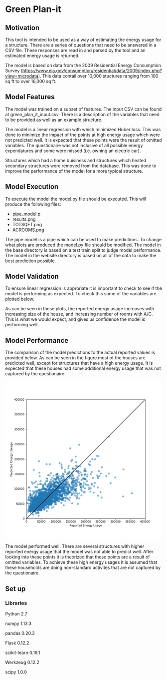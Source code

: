 # Green Plan-it

## Motivation 
This tool is intended to be used as a way of estimating the energy usage for a structure.  There are a series of questions that need to be answered in a CSV file.  These responses are read in and parsed by the tool and an estimated energy usage is returned.

The model is based on data from the 2009 Residential Energy Consumption Survey (https://www.eia.gov/consumption/residential/data/2009/index.php?view=microdata).  This data contail over 10,000 stuctures ranging from 100 sq ft to over 16,000 sq ft. 


## Model Features
The model was trained on a subset of features.  The input CSV can be found at green_plan_it_input.csv.  There is a description of the variables that need to be provided as well as an example structure.

The model is a linear regression with which minimized Huber loss.  This was done to minimize the impact of the points at high energy usage which were not predicted well.  It is expected that these points were the result of omitted variables.  The questionaire was not inclusive of all possible energy expendatures and some were missed (i.e. owning an electric car). 

Structures which had a home buisiness and structures which heated secondary structures were removed from the database.  This was done to improve the performance of the model for a more typical structure.

## Model Execution
To execute the model the model.py file should be executed.  This will produce the following files:
* pipe_model.p
* results.png
* TOTSQFT.png
* ACROOMS.png

The pipe model is a pipe which can be used to make predictions.  To change what plots are produced the model.py file should be modified.  The model in the base directory is based on a test train split to judge model performance.  The model in the website directory is based on all of the data to make the best prediction possible.

## Model Validation
To ensure linear regression is approriate it is important to check to see if the model is performing as expected.  To check this some of the variables are plotted below.
 

As can be seen in these plots, the reported energy usage increases with increasing size of the house, and increasing number of rooms with A/C.  This is what we would expect, and gives us confidence the model is performing well.

## Model Performance
The comparison of the model predictions to the actual reported values is provided below.  As can be seen in the figure most of the houses are predicted well, except for structures that have a high energy usage.  It is expected that these houses had some additional energy usage that was not captured by the questionaire.

![Green-Plan-It/](images/results.png) 

The model performed well.  There are several structures with higher reported energy usage that the model was not able to predict well.  After looking into these points it is theorized that these points are a result of omitted variables.  To achieve these high energy usages it is assumed that these households are doing non-standard activites that are not captured by the questionaire.

## Set up

### Libraries
Python 2.7

numpy 1.13.3

pandas 0.20.3

Flask 0.12.2

scikit-learn 0.19.1

Werkzeug 0.12.2

scipy 1.0.0
